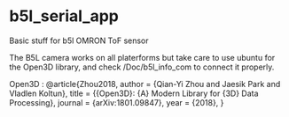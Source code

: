 # b5l_serial_app
Basic stuff for b5l OMRON ToF sensor

The B5L camera works on all platerforms but take care to use ubuntu for the Open3D library, and check /Doc/b5l_info_com to connect it properly.

Open3D : 
@article{Zhou2018,
    author    = {Qian-Yi Zhou and Jaesik Park and Vladlen Koltun},
    title     = {{Open3D}: {A} Modern Library for {3D} Data Processing},
    journal   = {arXiv:1801.09847},
    year      = {2018},
}
